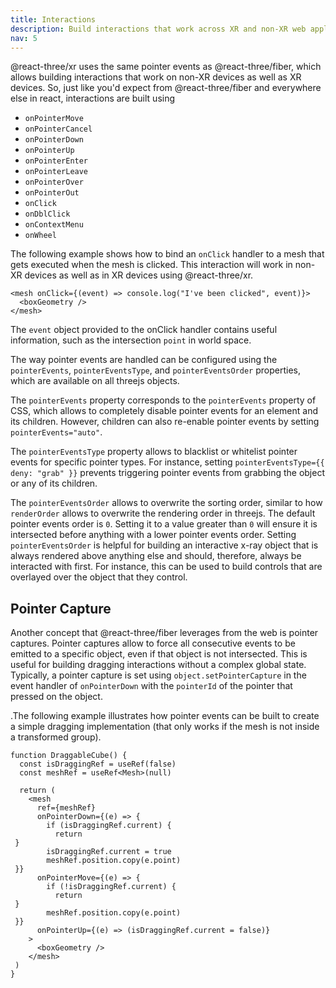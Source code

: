 ```yaml
---
title: Interactions
description: Build interactions that work across XR and non-XR web applications
nav: 5
---
```


@react-three/xr uses the same pointer events as @react-three/fiber, which allows building interactions that work on non-XR devices as well as XR devices. So, just like you'd expect from @react-three/fiber and everywhere else in react, interactions are built using

- `onPointerMove`
- `onPointerCancel`
- `onPointerDown`
- `onPointerUp`
- `onPointerEnter`
- `onPointerLeave`
- `onPointerOver`
- `onPointerOut`
- `onClick`
- `onDblClick`
- `onContextMenu`
- `onWheel`

The following example shows how to bind an `onClick` handler to a mesh that gets executed when the mesh is clicked. This interaction will work in non-XR devices as well as in XR devices using @react-three/xr.

```tsx
<mesh onClick={(event) => console.log("I've been clicked", event)}>
  <boxGeometry />
</mesh>
```

The `event` object provided to the onClick handler contains useful information, such as the intersection `point` in world space.

The way pointer events are handled can be configured using the `pointerEvents`, `pointerEventsType`, and `pointerEventsOrder` properties, which are available on all threejs objects.

The `pointerEvents` property corresponds to the `pointerEvents` property of CSS, which allows to completely disable pointer events for an element and its children. However, children can also re-enable pointer events by setting `pointerEvents="auto"`.

The `pointerEventsType` property allows to blacklist or whitelist pointer events for specific pointer types. For instance, setting `pointerEventsType={{ deny: "grab" }}` prevents triggering pointer events from grabbing the object or any of its children.

The `pointerEventsOrder` allows to overwrite the sorting order, similar to how `renderOrder` allows to overwrite the rendering order in threejs. The default pointer events order is `0`. Setting it to a value greater than `0` will ensure it is intersected before anything with a lower pointer events order. Setting `pointerEventsOrder` is helpful for building an interactive x-ray object that is always rendered above anything else and should, therefore, always be interacted with first. For instance, this can be used to build controls that are overlayed over the object that they control.

## Pointer Capture

Another concept that @react-three/fiber leverages from the web is pointer captures. Pointer captures allow to force all consecutive events to be emitted to a specific object, even if that object is not intersected. This is useful for building dragging interactions without a complex global state. Typically, a pointer capture is set using `object.setPointerCapture` in the event handler of `onPointerDown` with the `pointerId` of the pointer that pressed on the object.

.The following example illustrates how pointer events can be built to create a simple dragging implementation (that only works if the mesh is not inside a transformed group).

```tsx
function DraggableCube() {
  const isDraggingRef = useRef(false)
  const meshRef = useRef<Mesh>(null)

  return (
    <mesh
      ref={meshRef}
      onPointerDown={(e) => {
        if (isDraggingRef.current) {
          return
 }
        isDraggingRef.current = true
        meshRef.position.copy(e.point)
 }}
      onPointerMove={(e) => {
        if (!isDraggingRef.current) {
          return
 }
        meshRef.position.copy(e.point)
 }}
      onPointerUp={(e) => (isDraggingRef.current = false)}
    >
      <boxGeometry />
    </mesh>
 )
}
```

